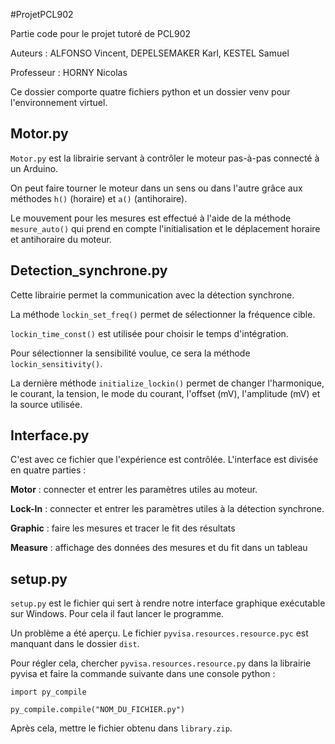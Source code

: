 #ProjetPCL902

Partie code pour le projet tutoré de PCL902

Auteurs : ALFONSO Vincent, DEPELSEMAKER Karl, KESTEL Samuel

Professeur : HORNY Nicolas

Ce dossier comporte quatre fichiers python et un dossier venv pour l'environnement virtuel.

## Motor.py

`Motor.py` est la librairie servant à contrôler le moteur pas-à-pas connecté à un Arduino.

On peut faire tourner le moteur dans un sens ou dans l'autre grâce aux méthodes `h()` (horaire) et `a()` (antihoraire).

Le mouvement pour les mesures est effectué à l'aide de la méthode `mesure_auto()` qui prend en compte l'initialisation et le déplacement horaire et antihoraire du moteur.

## Detection_synchrone.py

Cette librairie permet la communication avec la détection synchrone.

La méthode `lockin_set_freq()` permet de sélectionner la fréquence cible.

`lockin_time_const()` est utilisée pour choisir le temps d'intégration.

Pour sélectionner la sensibilité voulue, ce sera la méthode `lockin_sensitivity()`.

La dernière méthode `initialize_lockin()` permet de changer l'harmonique, le courant, la tension, le mode du courant, l'offset (mV), l'amplitude (mV) et la source utilisée. 

## Interface.py

C'est avec ce fichier que l'expérience est contrôlée. L'interface est divisée en quatre parties :

**Motor** : connecter et entrer les paramètres utiles au moteur.

**Lock-In** : connecter et entrer les paramètres utiles à la détection synchrone.

**Graphic** : faire les mesures et tracer le fit des résultats

**Measure** : affichage des données des mesures et du fit dans un tableau 

## setup.py

`setup.py` est le fichier qui sert à rendre notre interface graphique exécutable sur Windows. Pour cela il faut lancer le programme.

Un problème a été aperçu. Le fichier `pyvisa.resources.resource.pyc` est manquant dans le dossier `dist`. 

Pour régler cela, chercher `pyvisa.resources.resource.py` dans la librairie pyvisa et faire la commande suivante dans une console python :

`import py_compile`

`py_compile.compile("NOM_DU_FICHIER.py")`

Après cela, mettre le fichier obtenu dans `library.zip`.
